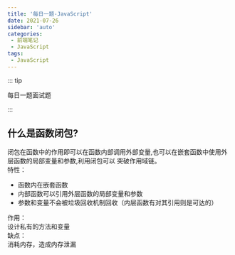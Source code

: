 ```yaml
---
title: '每日一题-JavaScript'
date: 2021-07-26
sidebar: 'auto'
categories:
 - 前端笔记
 - JavaScript
tags: 
 - JavaScript
---
```


::: tip

每日一题面试题

:::

## 什么是函数闭包?  

闭包在函数中的作用即可以在函数内部调用外部变量,也可以在嵌套函数中使用外层函数的局部变量和参数,利用闭包可以
突破作用域链。  
特性：  

+ 函数内在嵌套函数  
+ 内部函数可以引用外层函数的局部变量和参数  
+ 参数和变量不会被垃圾回收机制回收（内层函数有对其引用则是可达的）  

作用：  
设计私有的方法和变量  
缺点：  
消耗内存，造成内存泄漏
